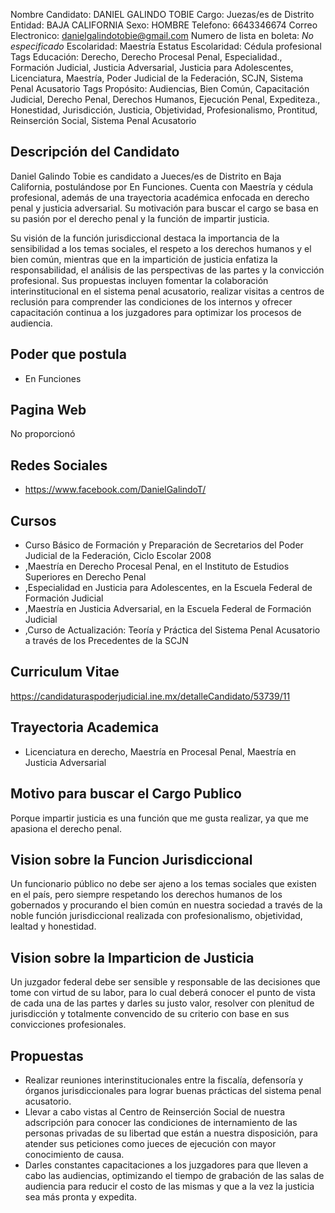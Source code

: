 Nombre Candidato: DANIEL GALINDO TOBIE
Cargo: Juezas/es de Distrito
Entidad: BAJA CALIFORNIA
Sexo: HOMBRE
Telefono: 6643346674
Correo Electronico: danielgalindotobie@gmail.com
Numero de lista en boleta: *No especificado*
Escolaridad: Maestría
Estatus Escolaridad: Cédula profesional
Tags Educación: Derecho, Derecho Procesal Penal, Especialidad., Formación Judicial, Justicia Adversarial, Justicia para Adolescentes, Licenciatura, Maestría, Poder Judicial de la Federación, SCJN, Sistema Penal Acusatorio
Tags Propósito: Audiencias, Bien Común, Capacitación Judicial, Derecho Penal, Derechos Humanos, Ejecución Penal, Expediteza., Honestidad, Jurisdicción, Justicia, Objetividad, Profesionalismo, Prontitud, Reinserción Social, Sistema Penal Acusatorio


## Descripción del Candidato 

Daniel Galindo Tobie es candidato a Jueces/es de Distrito en Baja California, postulándose por En Funciones. Cuenta con Maestría y cédula profesional, además de una trayectoria académica enfocada en derecho penal y justicia adversarial. Su motivación para buscar el cargo se basa en su pasión por el derecho penal y la función de impartir justicia.

Su visión de la función jurisdiccional destaca la importancia de la sensibilidad a los temas sociales, el respeto a los derechos humanos y el bien común, mientras que en la impartición de justicia enfatiza la responsabilidad, el análisis de las perspectivas de las partes y la convicción profesional. Sus propuestas incluyen fomentar la colaboración interinstitucional en el sistema penal acusatorio, realizar visitas a centros de reclusión para comprender las condiciones de los internos y ofrecer capacitación continua a los juzgadores para optimizar los procesos de audiencia.


## Poder que postula

- En Funciones


## Pagina Web

No proporcionó


## Redes Sociales

- https://www.facebook.com/DanielGalindoT/


## Cursos

- Curso Básico de Formación y Preparación de Secretarios del Poder Judicial de la Federación, Ciclo Escolar 2008
- ,Maestría en Derecho Procesal Penal, en el Instituto de Estudios Superiores en Derecho Penal
- ,Especialidad en Justicia para Adolescentes, en la Escuela Federal de Formación Judicial
- ,Maestría en Justicia Adversarial, en la Escuela Federal de Formación Judicial
- ,Curso de Actualización: Teoría y Práctica del Sistema Penal Acusatorio a través de los Precedentes de la SCJN


## Curriculum Vitae

https://candidaturaspoderjudicial.ine.mx/detalleCandidato/53739/11


## Trayectoria Academica

- Licenciatura en derecho, Maestría en Procesal Penal, Maestría en Justicia Adversarial


## Motivo para buscar el Cargo Publico

Porque impartir justicia es una función que me gusta realizar, ya que me apasiona el derecho penal.


## Vision sobre la Funcion Jurisdiccional

Un funcionario público no debe ser ajeno a los temas sociales que existen en el país, pero siempre respetando los derechos humanos de los gobernados y procurando el bien común en nuestra sociedad a través de la noble función jurisdiccional realizada con profesionalismo, objetividad, lealtad y honestidad.


## Vision sobre la Imparticion de Justicia

Un juzgador federal debe ser sensible y responsable de las decisiones que tome con virtud de su labor, para lo cual deberá conocer el punto de vista de cada una de las partes y darles su justo valor, resolver con plenitud de jurisdicción y totalmente convencido de su criterio con base en sus convicciones profesionales.


## Propuestas

- Realizar reuniones interinstitucionales entre la fiscalía, defensoría y órganos jurisdiccionales para lograr buenas prácticas del sistema penal acusatorio.
- Llevar a cabo vistas al Centro de Reinserción Social de nuestra adscripción para conocer las condiciones de internamiento de las personas privadas de su libertad que están a nuestra disposición, para atender sus peticiones como jueces de ejecución con mayor conocimiento de causa.
- Darles constantes capacitaciones a los juzgadores para que lleven a cabo las audiencias, optimizando el tiempo de grabación de las salas de audiencia para reducir el costo de las mismas y que a la vez la justicia sea más pronta y expedita.

